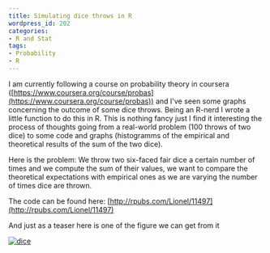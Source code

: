 ```yaml
---
title: Simulating dice throws in R
wordpress_id: 202
categories:
- R and Stat
tags:
- Probability
- R
---
```


I am currently following a course on probability theory in coursera ([https://www.coursera.org/course/probas](https://www.coursera.org/course/probas)) and I've seen some graphs concerning the outcome of some dice throws. Being an R-nerd I wrote a little function to do this in R. This is nothing fancy just I find it interesting the process of thoughts going from a real-world problem (100 throws of two dice) to some code and graphs (histogramms of the empirical and theoretical results of the sum of the two dice).

Here is the problem: We throw two six-faced fair dice a certain number of times and we compute the sum of their values, we want to compare the theoretical expectations with empirical ones as we are varying the number of times dice are thrown.

The code can be found here: [http://rpubs.com/Lionel/11497](http://rpubs.com/Lionel/11497)

And just as a teaser here is one of the figure we can get from it

[![dice](http://biologyforfun.files.wordpress.com/2013/12/dice.png?w=300)](http://biologyforfun.files.wordpress.com/2013/12/dice.png)
